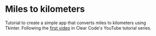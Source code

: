 # Miles to kilometers

Tutorial to create a simple app that converts miles to kilometers using Tkinter. Following the [first video](https://www.youtube.com/watch?v=OfAqWspoBb4&list=PLpMixYKO4EXeaGnqT_YWx7_mA77bz2VqM) in Clear Code's YouTube tutorial series.